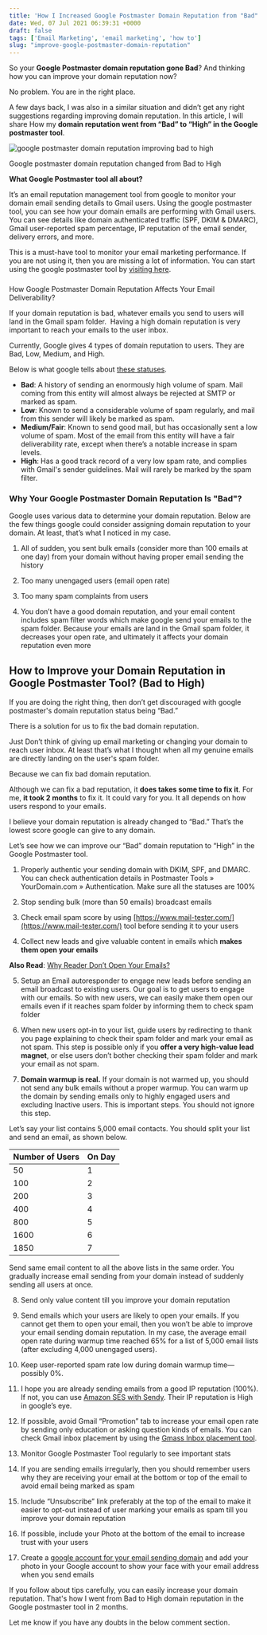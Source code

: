 ```yaml
---
title: 'How I Increased Google Postmaster Domain Reputation from "Bad" to "High"'
date: Wed, 07 Jul 2021 06:39:31 +0000
draft: false
tags: ['Email Marketing', 'email marketing', 'how to']
slug: "improve-google-postmaster-domain-reputation"
---
```


So your **Google Postmaster domain reputation gone Bad**? And thinking how you can improve your domain reputation now?

No problem. You are in the right place.

A few days back, I was also in a similar situation and didn’t get any right suggestions regarding improving domain reputation. In this article, I will share How my **domain reputation went from “Bad” to “High” in the Google postmaster tool**.

![google postmaster domain reputation improving bad to high](/improve-google-postmaster-domain-reputation/images/google-postmaster-domain-reputation-improving-bad-to-high-650x244.jpg)

Google postmaster domain reputation changed from Bad to High

**What Google Postmaster tool all about?**

It’s an email reputation management tool from google to monitor your domain email sending details to Gmail users. Using the google postmaster tool, you can see how your domain emails are performing with Gmail users. You can see details like domain authenticated traffic (SPF, DKIM & DMARC), Gmail user-reported spam percentage, IP reputation of the email sender, delivery errors, and more.

This is a must-have tool to monitor your email marketing performance. If you are not using it, then you are missing a lot of information. You can start using the google postmaster tool by [visiting here](https://postmaster.google.com/).

###   
How Google Postmaster Domain Reputation Affects Your Email Deliverability?

If your domain reputation is bad, whatever emails you send to users will land in the Gmail spam folder.  Having a high domain reputation is very important to reach your emails to the user inbox.

Currently, Google gives 4 types of domain reputation to users. They are Bad, Low, Medium, and High.

Below is what google tells about [these statuses](https://support.google.com/mail/answer/9981691?hl=en#zippy=%2Cdomain-reputation).

*   **Bad**: A history of sending an enormously high volume of spam. Mail coming from this entity will almost always be rejected at SMTP or marked as spam.
*   **Low**: Known to send a considerable volume of spam regularly, and mail from this sender will likely be marked as spam.
*   **Medium/Fair**: Known to send good mail, but has occasionally sent a low volume of spam. Most of the email from this entity will have a fair deliverability rate, except when there’s a notable increase in spam levels.
*   **High**: Has a good track record of a very low spam rate, and complies with Gmail's sender guidelines. Mail will rarely be marked by the spam filter.

### Why Your Google Postmaster Domain Reputation Is "Bad"?

Google uses various data to determine your domain reputation. Below are the few things google could consider assigning domain reputation to your domain. At least, that’s what I noticed in my case.

1) All of sudden, you sent bulk emails (consider more than 100 emails at one day) from your domain without having proper email sending the history

2) Too many unengaged users (email open rate)

3) Too many spam complaints from users

4) You don’t have a good domain reputation, and your email content includes spam filter words which make google send your emails to the spam folder. Because your emails are land in the Gmail spam folder, it decreases your open rate, and ultimately it affects your domain reputation even more

How to Improve your Domain Reputation in Google Postmaster Tool? (Bad to High)
------------------------------------------------------------------------------

If you are doing the right thing, then don’t get discouraged with google postmaster's domain reputation status being “Bad.”

There is a solution for us to fix the bad domain reputation.

Just Don’t think of giving up email marketing or changing your domain to reach user inbox. At least that’s what I thought when all my genuine emails are directly landing on the user's spam folder.

Because we can fix bad domain reputation.

Although we can fix a bad reputation, it **does takes some time to fix it**. For me, **it took 2 months** to fix it. It could vary for you. It all depends on how users respond to your emails.

I believe your domain reputation is already changed to “Bad.” That’s the lowest score google can give to any domain.

Let’s see how we can improve our “Bad” domain reputation to “High” in the Google Postmaster tool.

1) Properly authentic your sending domain with DKIM, SPF, and DMARC. You can check authentication details in Postmaster Tools » YourDomain.com » Authentication. Make sure all the statuses are 100%

2) Stop sending bulk (more than 50 emails) broadcast emails

3) Check email spam score by using [https://www.mail-tester.com/](https://www.mail-tester.com/) tool before sending it to your users

4) Collect new leads and give valuable content in emails which **makes them open your emails**

**Also Read**: [Why Reader Don’t Open Your Emails?](https://pkarun.com/email-open-rate-issues/)

5) Setup an Email autoresponder to engage new leads before sending an email broadcast to existing users. Our goal is to get users to engage with our emails. So with new users, we can easily make them open our emails even if it reaches spam folder by informing them to check spam folder

6) When new users opt-in to your list, guide users by redirecting to thank you page explaining to check their spam folder and mark your email as not spam. This step is possible only if you **offer a very high-value lead magnet**, or else users don’t bother checking their spam folder and mark your email as not spam.

7) **Domain warmup is real.** If your domain is not warmed up, you should not send any bulk emails without a proper warmup. You can warm up the domain by sending emails only to highly engaged users and excluding Inactive users. This is important steps. You should not ignore this step.

Let’s say your list contains 5,000 email contacts. You should split your list and send an email, as shown below.

| **Number of Users** | **On Day** |
|-----------------|--------|
|50               | 1      |
|100              | 2      |
|200              | 3      |
|400              | 4      |              
|800              | 5      |
|1600             | 6      |
|1850             | 7      |

Send same email content to all the above lists in the same order. You gradually increase email sending from your domain instead of suddenly sending all users at once.

8) Send only value content till you improve your domain reputation

9) Send emails which your users are likely to open your emails. If you cannot get them to open your email, then you won’t be able to improve your email sending domain reputation. In my case, the average email open rate during warmup time reached 65% for a list of 5,000 email lists (after excluding 4,000 unengaged users).

10) Keep user-reported spam rate low during domain warmup time—possibly 0%.

11) I hope you are already sending emails from a good IP reputation (100%). If not, you can use [Amazon SES with Sendy](https://pkarun.com/sendy-review/). Their IP reputation is High in google’s eye.

12) If possible, avoid Gmail “Promotion” tab to increase your email open rate by sending only education or asking question kinds of emails. You can check Gmail inbox placement by using the [Gmass Inbox placement tool](https://www.gmass.co/inbox).

13) Monitor Google Postmaster Tool regularly to see important stats

14) If you are sending emails irregularly, then you should remember users why they are receiving your email at the bottom or top of the email to avoid email being marked as spam

15) Include “Unsubscribe” link preferably at the top of the email to make it easier to opt-out instead of user marking your emails as spam till you improve your domain reputation

16) If possible, include your Photo at the bottom of the email to increase trust with your users

17) Create a [google account for your email sending domain](https://accounts.google.com/signup/v2/webcreateaccount?hl=en&flowName=GlifWebSignIn&flowEntry=SignUp) and add your photo in your Google account to show your face with your email address when you send emails

If you follow about tips carefully, you can easily increase your domain reputation. That's how I went from Bad to High domain reputation in the Google postmaster tool in 2 months.

Let me know if you have any doubts in the below comment section.